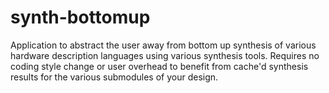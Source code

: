 # synth-bottomup
Application to abstract the user away from bottom up synthesis of various 
hardware description languages using various synthesis tools. Requires no coding 
style change or user overhead to benefit from cache'd synthesis results for 
the various submodules of your design.
